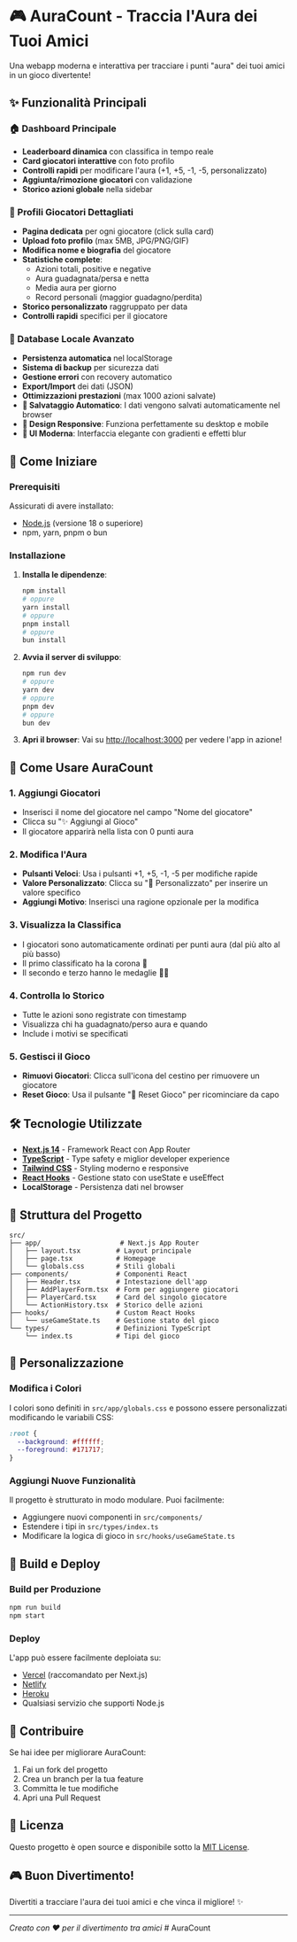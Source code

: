 # 🎮 AuraCount - Traccia l'Aura dei Tuoi Amici

Una webapp moderna e interattiva per tracciare i punti "aura" dei tuoi amici in un gioco divertente!

## ✨ Funzionalità Principali

### 🏠 Dashboard Principale
- **Leaderboard dinamica** con classifica in tempo reale
- **Card giocatori interattive** con foto profilo
- **Controlli rapidi** per modificare l'aura (+1, +5, -1, -5, personalizzato)
- **Aggiunta/rimozione giocatori** con validazione
- **Storico azioni globale** nella sidebar

### 👤 Profili Giocatori Dettagliati
- **Pagina dedicata** per ogni giocatore (click sulla card)
- **Upload foto profilo** (max 5MB, JPG/PNG/GIF)
- **Modifica nome e biografia** del giocatore
- **Statistiche complete**:
  - Azioni totali, positive e negative
  - Aura guadagnata/persa e netta
  - Media aura per giorno
  - Record personali (maggior guadagno/perdita)
- **Storico personalizzato** raggruppato per data
- **Controlli rapidi** specifici per il giocatore

### 💾 Database Locale Avanzato
- **Persistenza automatica** nel localStorage
- **Sistema di backup** per sicurezza dati
- **Gestione errori** con recovery automatico
- **Export/Import** dei dati (JSON)
- **Ottimizzazioni prestazioni** (max 1000 azioni salvate)
- **💾 Salvataggio Automatico**: I dati vengono salvati automaticamente nel browser
- **📱 Design Responsive**: Funziona perfettamente su desktop e mobile
- **🎨 UI Moderna**: Interfaccia elegante con gradienti e effetti blur

## 🚀 Come Iniziare

### Prerequisiti

Assicurati di avere installato:
- [Node.js](https://nodejs.org/) (versione 18 o superiore)
- npm, yarn, pnpm o bun

### Installazione

1. **Installa le dipendenze**:
   ```bash
   npm install
   # oppure
   yarn install
   # oppure
   pnpm install
   # oppure
   bun install
   ```

2. **Avvia il server di sviluppo**:
   ```bash
   npm run dev
   # oppure
   yarn dev
   # oppure
   pnpm dev
   # oppure
   bun dev
   ```

3. **Apri il browser**: Vai su [http://localhost:3000](http://localhost:3000) per vedere l'app in azione!

## 🎯 Come Usare AuraCount

### 1. Aggiungi Giocatori
- Inserisci il nome del giocatore nel campo "Nome del giocatore"
- Clicca su "✨ Aggiungi al Gioco"
- Il giocatore apparirà nella lista con 0 punti aura

### 2. Modifica l'Aura
- **Pulsanti Veloci**: Usa i pulsanti +1, +5, -1, -5 per modifiche rapide
- **Valore Personalizzato**: Clicca su "🎯 Personalizzato" per inserire un valore specifico
- **Aggiungi Motivo**: Inserisci una ragione opzionale per la modifica

### 3. Visualizza la Classifica
- I giocatori sono automaticamente ordinati per punti aura (dal più alto al più basso)
- Il primo classificato ha la corona 👑
- Il secondo e terzo hanno le medaglie 🥈🥉

### 4. Controlla lo Storico
- Tutte le azioni sono registrate con timestamp
- Visualizza chi ha guadagnato/perso aura e quando
- Include i motivi se specificati

### 5. Gestisci il Gioco
- **Rimuovi Giocatori**: Clicca sull'icona del cestino per rimuovere un giocatore
- **Reset Gioco**: Usa il pulsante "🔄 Reset Gioco" per ricominciare da capo

## 🛠️ Tecnologie Utilizzate

- **[Next.js 14](https://nextjs.org/)** - Framework React con App Router
- **[TypeScript](https://www.typescriptlang.org/)** - Type safety e miglior developer experience
- **[Tailwind CSS](https://tailwindcss.com/)** - Styling moderno e responsive
- **[React Hooks](https://react.dev/reference/react)** - Gestione stato con useState e useEffect
- **LocalStorage** - Persistenza dati nel browser

## 📁 Struttura del Progetto

```
src/
├── app/                    # Next.js App Router
│   ├── layout.tsx         # Layout principale
│   ├── page.tsx           # Homepage
│   └── globals.css        # Stili globali
├── components/            # Componenti React
│   ├── Header.tsx         # Intestazione dell'app
│   ├── AddPlayerForm.tsx  # Form per aggiungere giocatori
│   ├── PlayerCard.tsx     # Card del singolo giocatore
│   └── ActionHistory.tsx  # Storico delle azioni
├── hooks/                 # Custom React Hooks
│   └── useGameState.ts    # Gestione stato del gioco
└── types/                 # Definizioni TypeScript
    └── index.ts           # Tipi del gioco
```

## 🎨 Personalizzazione

### Modifica i Colori
I colori sono definiti in `src/app/globals.css` e possono essere personalizzati modificando le variabili CSS:

```css
:root {
  --background: #ffffff;
  --foreground: #171717;
}
```

### Aggiungi Nuove Funzionalità
Il progetto è strutturato in modo modulare. Puoi facilmente:
- Aggiungere nuovi componenti in `src/components/`
- Estendere i tipi in `src/types/index.ts`
- Modificare la logica di gioco in `src/hooks/useGameState.ts`

## 🚀 Build e Deploy

### Build per Produzione
```bash
npm run build
npm start
```

### Deploy
L'app può essere facilmente deploiata su:
- [Vercel](https://vercel.com/) (raccomandato per Next.js)
- [Netlify](https://netlify.com/)
- [Heroku](https://heroku.com/)
- Qualsiasi servizio che supporti Node.js

## 🤝 Contribuire

Se hai idee per migliorare AuraCount:
1. Fai un fork del progetto
2. Crea un branch per la tua feature
3. Committa le tue modifiche
4. Apri una Pull Request

## 📝 Licenza

Questo progetto è open source e disponibile sotto la [MIT License](LICENSE).

## 🎮 Buon Divertimento!

Divertiti a tracciare l'aura dei tuoi amici e che vinca il migliore! ✨

---

*Creato con ❤️ per il divertimento tra amici*
#   A u r a C o u n t  
 
